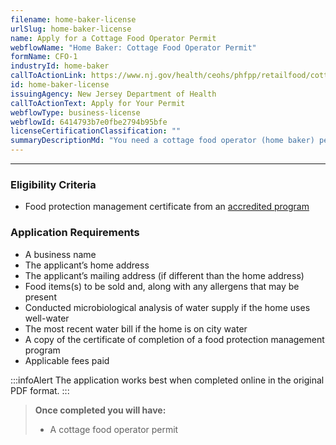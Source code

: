 ```yaml
---
filename: home-baker-license
urlSlug: home-baker-license
name: Apply for a Cottage Food Operator Permit
webflowName: "Home Baker: Cottage Food Operator Permit"
formName: CFO-1
industryId: home-baker
callToActionLink: https://www.nj.gov/health/ceohs/phfpp/retailfood/cottagefood.shtml
id: home-baker-license
issuingAgency: New Jersey Department of Health
callToActionText: Apply for Your Permit
webflowType: business-license
webflowId: 6414793b7e0fbe2794b95bfe
licenseCertificationClassification: ""
summaryDescriptionMd: "You need a cottage food operator (home baker) permit to sell food/baked goods prepared in your home. See the [application instructions](https://www.nj.gov/health/forms/cfo-1instr.pdf) and the [Department of Health code for cottage industries](https://www.nj.gov/health/ceohs/phfpp/retailfood/cottagefood.shtml#5) for important information on allowed ingredients, allergens, and labeling requirements."
---
```


---

### Eligibility Criteria

- Food protection management certificate from an [accredited program](https://www.nj.gov/health/ceohs/phfpp/retailfood/cottagefood.shtml#5:~:text=FOOD%20PROTECTION%20MANAGER%20CERTIFICATION)

### Application Requirements

- A business name
- The applicant’s home address
- The applicant’s mailing address (if different than the home address)
- Food items(s) to be sold and, along with any allergens that may be present
- Conducted microbiological analysis of water supply if the home uses well-water
- The most recent water bill if the home is on city water
- A copy of the certificate of completion of a food protection management program
- Applicable fees paid

:::infoAlert
T﻿he application works best when completed online in the original PDF format.
:::

> **Once completed you will have:**
>
> - A cottage food operator permit
